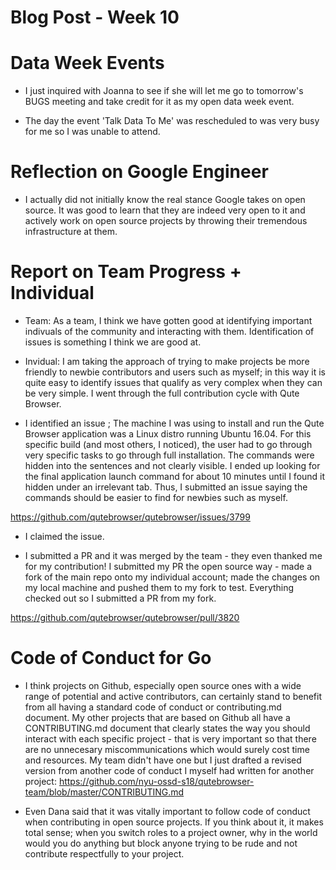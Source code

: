 # Blog Post - Week 10

# Data Week Events

- I just inquired with Joanna to see if she will let me go to tomorrow's BUGS meeting and take credit for it as my open data week event.

- The day the event 'Talk Data To Me' was rescheduled to was very busy for me so I was unable to attend.

# Reflection on Google Engineer 

- I actually did not initially know the real stance Google takes on open source. It was good to learn that they are indeed very open to it and actively work on open source projects by throwing their tremendous infrastructure at them. 

# Report on Team Progress + Individual

- Team: As a team, I think we have gotten good at identifying important indivuals of the community and interacting with them. Identification of issues is something I think we are good at.

- Invidual: I am taking the approach of trying to make projects be more friendly to newbie contributors and users such as myself; in this way it is quite easy to identify issues that qualify as very complex when they can be very simple. I went through the full contribution cycle with Qute Browser.

-  I identified an issue ; The machine I was using to install and run the Qute Browser application was a Linux distro running Ubuntu 16.04. For this specific build (and most others, I noticed), the user had to go through very specific tasks to go through full installation. The commands were hidden into the sentences and not clearly visible. I ended up looking for the final application launch command for about 10 minutes until I found it hidden under an irrelevant tab. Thus, I submitted an issue saying the commands should be easier to find for newbies such as myself.

https://github.com/qutebrowser/qutebrowser/issues/3799

- I claimed the issue.

- I submitted a PR and it was merged by the team - they even thanked me for my contribution! I submitted my PR the open source way - made a fork of the main repo onto my individual account; made the changes on my local machine and pushed them to my fork to test. Everything checked out so I submitted a PR from my fork.

https://github.com/qutebrowser/qutebrowser/pull/3820

# Code of Conduct for Go

- I think projects on Github, especially open source ones with a wide range of potential and active contributors, can certainly stand to benefit from all having a standard code of conduct or contributing.md document. My other projects that are based on Github all have a CONTRIBUTING.md document that clearly states the way you should interact with each specific project - that is very important so that there are no unnecesary miscommunications which would surely cost time and resources. My team didn't have one but I just drafted a revised version from another code of conduct I myself had written for another project: https://github.com/nyu-ossd-s18/qutebrowser-team/blob/master/CONTRIBUTING.md

- Even Dana said that it was vitally important to follow code of conduct when contributing in open source projects. If you think about it, it makes total sense; when you switch roles to a project owner, why in the world would you do anything but block anyone trying to be rude and not contribute respectfully to your project.

